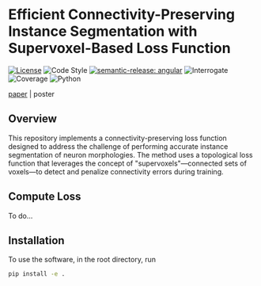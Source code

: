# Efficient Connectivity-Preserving Instance Segmentation with Supervoxel-Based Loss Function

[![License](https://img.shields.io/badge/license-MIT-brightgreen)](LICENSE)
![Code Style](https://img.shields.io/badge/code%20style-black-black)
[![semantic-release: angular](https://img.shields.io/badge/semantic--release-angular-e10079?logo=semantic-release)](https://github.com/semantic-release/semantic-release)
![Interrogate](https://img.shields.io/badge/interrogate-61.8%25-red)
![Coverage](https://img.shields.io/badge/coverage-100%25-brightgreen?logo=codecov)
![Python](https://img.shields.io/badge/python->=3.7-blue?logo=python)

[paper](https://arxiv.org/abs/2501.01022) | poster

## Overview

This repository implements a connectivity-preserving loss function designed to address the challenge of performing accurate instance segmentation of neuron morphologies. The method uses a topological loss function that leverages the concept of "supervoxels"—connected sets of voxels—to detect and penalize connectivity errors during training.


## Compute Loss

To do...

## Installation
To use the software, in the root directory, run
```bash
pip install -e .
```
